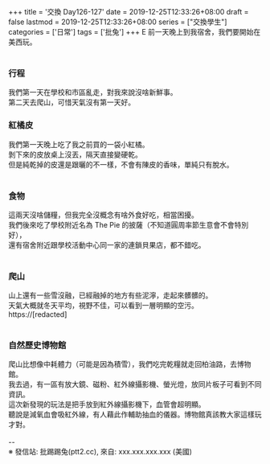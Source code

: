 +++
title = '交換 Day126-127'
date = 2019-12-25T12:33:26+08:00
draft = false
lastmod = 2019-12-25T12:33:26+08:00
series = ["交換學生"]
categories = ['日常']
tags = ['批兔']
+++
E 前一天晚上到我宿舍，我們要開始在美西玩。<br>
<br>
### 行程 
我們第一天在學校和市區亂走，對我來說沒啥新鮮事。<br>
第二天去爬山，可惜天氣沒有第一天好。<br>

### 紅橘皮 
我們第一天晚上吃了我之前買的一袋小紅橘。<br>
剝下來的皮放桌上沒丟，隔天直接變硬乾。<br>
但是純乾掉的皮還是跟曬的不一樣，不會有陳皮的香味，單純只有脫水。<br>
<br>
### 食物 
這兩天沒啥儲糧，但我完全沒概念有啥外食好吃，相當困擾。<br>
我們後來吃了學校附近名為 The Pie 的披薩（不知道圓周率節生意會不會特別好），<br>
還有宿舍附近跟學校活動中心同一家的連鎖貝果店，都不錯吃。<br>
<br>
### 爬山 
山上還有一些雪沒融，已經融掉的地方有些泥濘，走起來髒髒的。<br>
天氣大概就冬天平均，視野不佳，可以看到一層明顯的空污。<br>
https://[redacted]<br>
<br>
### 自然歷史博物館 
爬山比想像中耗體力（可能是因為積雪），我們吃完乾糧就走回柏油路，去博物館。<br>
我去過，有一區有放大鏡、磁粉、紅外線攝影機、螢光燈，放同片板子可看到不同資訊。<br>
這次新發現的玩法是把手放到紅外線攝影機下，血管會超明顯。<br>
聽說是減氧血會吸紅外線，有人藉此作輔助抽血的儀器。博物館真該教大家這樣玩才對。<br>
<br>
--<br>
※ 發信站: 批踢踢兔(ptt2.cc), 來自: xxx.xxx.xxx.xxx (美國)<br>
